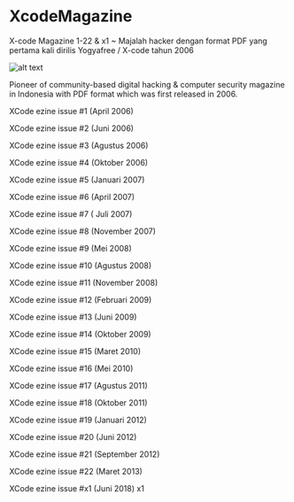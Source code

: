 # XcodeMagazine
X-code Magazine 1-22 &amp; x1 ~ Majalah hacker dengan format PDF yang pertama kali dirilis Yogyafree / X-code tahun 2006

![alt text](https://xcode.co.id/Gallery/demo_hacking_yogyafree_15.jpg)

Pioneer of community-based digital hacking & computer security magazine in Indonesia with PDF format which was first released in 2006.

XCode ezine issue #1 (April 2006) 

XCode ezine issue #2 (Juni 2006)

XCode ezine issue #3 (Agustus 2006)

XCode ezine issue #4 (Oktober 2006)

XCode ezine issue #5 (Januari 2007) 

XCode ezine issue #6 (April 2007) 

XCode ezine issue #7 ( Juli 2007)

XCode ezine issue #8 (November 2007)

XCode ezine issue #9 (Mei 2008) 

XCode ezine issue #10 (Agustus 2008)

XCode ezine issue #11 (November 2008) 

XCode ezine issue #12 (Februari 2009)

XCode ezine issue #13 (Juni 2009) 

XCode ezine issue #14 (Oktober 2009)

XCode ezine issue #15 (Maret 2010)

XCode ezine issue #16 (Mei 2010)

XCode ezine issue #17 (Agustus 2011) 

XCode ezine issue #18 (Oktober 2011) 

XCode ezine issue #19 (Januari 2012) 

XCode ezine issue #20 (Juni 2012)

XCode ezine issue #21 (September 2012)

XCode ezine issue #22 (Maret 2013) 

XCode ezine issue #x1 (Juni 2018) x1
